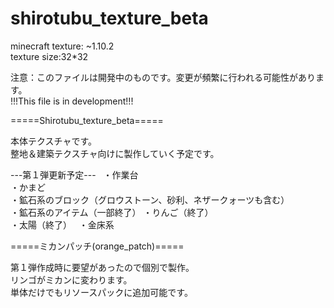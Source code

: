 # shirotubu_texture_beta

minecraft texture: ~1.10.2  
texture size:32*32  
  
注意：このファイルは開発中のものです。変更が頻繁に行われる可能性があります。  
!!!This file is in development!!!  


=====Shirotubu_texture_beta=====  

本体テクスチャです。  
整地＆建築テクスチャ向けに製作していく予定です。  
  
---第１弾更新予定---  
・作業台  
・かまど  
・鉱石系のブロック（グロウストーン、砂利、ネザークォーツも含む）  
・鉱石系のアイテム（一部終了） 
・りんご（終了）  
・太陽（終了）  
・金床系

=====ミカンパッチ(orange_patch)=====  
  
第１弾作成時に要望があったので個別で製作。  
リンゴがミカンに変わります。  
単体だけでもリソースパックに追加可能です。  
